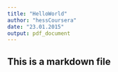 ```yaml
---
title: "HelloWorld"
author: "hessCoursera"
date: "23.01.2015"
output: pdf_document
---
```


## This is a markdown file